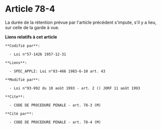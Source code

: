 # Article 78-4

La durée de la rétention prévue par l'article précédent s'impute, s'il y a lieu, sur celle de la garde à vue.

**Liens relatifs à cet article**

	**Codifié par**:

	  - Loi n°57-1426 1957-12-31

	**Liens**:

	  - SPEC_APPLI: Loi n°83-466 1983-6-10 art. 43

	**Modifié par**:

	  - Loi n°93-992 du 10 août 1993 - art. 2 () JORF 11 août 1993

	**Cite**:

	  - CODE DE PROCEDURE PENALE - art. 78-3 (M)

	**Cité par**:

	  - CODE DE PROCEDURE PENALE - art. 78-4 (M)
